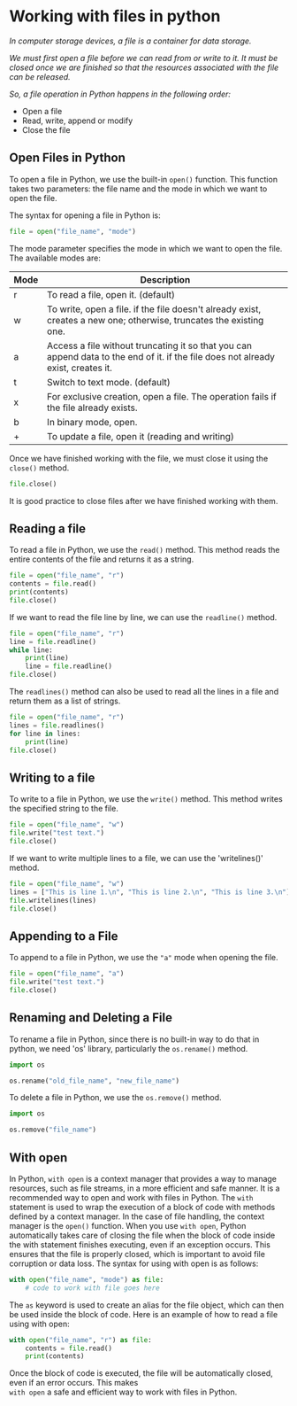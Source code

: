 # Working with files in python

_In computer storage devices, a file is a container for data storage._

_We must first open a file before we can read from or write to it. It must be closed once we are finished so that the
resources associated with the file can be released._

_So, a file operation in Python happens in the following order:_

+ Open a file
+ Read, write, append or modify
+ Close the file

## Open Files in Python

To open a file in Python, we use the built-in `open()` function. This function takes two parameters: the file name and
the
mode in which we want to open the file.

The syntax for opening a file in Python is:

```python
file = open("file_name", "mode")
```

The mode parameter specifies the mode in which we want to open the file. The available modes are:

| Mode | Description                                                                                                                       |
|------|-----------------------------------------------------------------------------------------------------------------------------------|
| r    | To read a file, open it. (default)                                                                                                |
| w    | To write, open a file. if the file doesn't already exist, creates a new one; otherwise, truncates the existing one.               |
| a    | Access a file without truncating it so that you can append data to the end of it. if the file does not already exist, creates it. |
| t    | Switch to text mode. (default)                                                                                                    |
| x    | For exclusive creation, open a file. The operation fails if the file already exists.                                              |
| b    | In binary mode, open.                                                                                                             |
| +    | To update a file, open it (reading and writing)                                                                                   |

Once we have finished working with the file, we must close it using the `close()` method.

```python
file.close()
```

It is good practice to close files after we have finished working with them.

## Reading a file

To read a file in Python, we use the `read()` method. This method reads the entire contents of the file and returns it
as a string.

```python
file = open("file_name", "r")
contents = file.read()
print(contents)
file.close()
```

If we want to read the file line by line, we can use the `readline()` method.

```python
file = open("file_name", "r")
line = file.readline()
while line:
    print(line)
    line = file.readline()
file.close()
```

The `readlines()` method can also be used to read all the lines in a file and return them as a list of strings.

```python
file = open("file_name", "r")
lines = file.readlines()
for line in lines:
    print(line)
file.close()
```

## Writing to a file

To write to a file in Python, we use the `write()` method. This method writes the specified string to the file.

```python
file = open("file_name", "w")
file.write("test text.")
file.close()
```

If we want to write multiple lines to a file, we can use the 'writelines()' method.

```python
file = open("file_name", "w")
lines = ["This is line 1.\n", "This is line 2.\n", "This is line 3.\n"]
file.writelines(lines)
file.close()
```

## Appending to a File

To append to a file in Python, we use the `"a"` mode when opening the file.

```python
file = open("file_name", "a")
file.write("test text.")
file.close()
```

## Renaming and Deleting a File

To rename a file in Python, since there is no built-in way to do that in python, we need 'os' library, particularly
the `os.rename()` method.

```python
import os

os.rename("old_file_name", "new_file_name")
```

To delete a file in Python, we use the `os.remove()` method.

```python
import os

os.remove("file_name")
```

## With open

In Python, `with open` is a context manager that provides a way to manage resources, such as file streams, in a more
efficient and safe manner. It is a recommended way to open and work with files in Python. The `with` statement is used
to wrap the execution of a block of code with methods defined by a context manager. In the case of file handling, the
context manager is the `open()` function. When you use `with open`, Python automatically takes care of closing the file
when the block of code inside the with statement finishes executing, even if an exception occurs. This ensures that the
file is properly closed, which is important to avoid file corruption or data loss. The syntax for using with open is as
follows:

```python
with open("file_name", "mode") as file:
    # code to work with file goes here
```

The `as` keyword is used to create an alias for the file object, which can then be used inside the block of code. Here
is an example of how to read a file using with open:

```python
with open("file_name", "r") as file:
    contents = file.read()
    print(contents)
```

Once the block of code is executed, the file will be automatically closed, even if an error occurs. This makes
<br/>
`with open` a safe and efficient way to work with files in Python.
